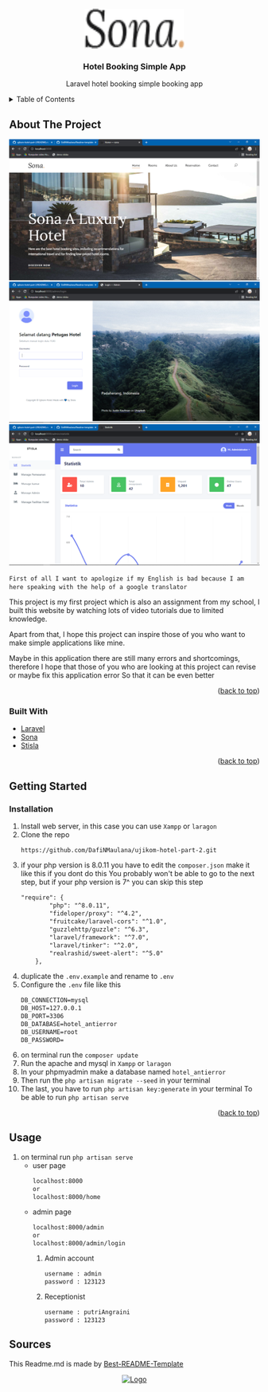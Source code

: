 <div id="top"></div>
<!--
*** Thanks for checking out the Best-README-Template. If you have a suggestion
*** that would make this better, please fork the repo and create a pull request
*** or simply open an issue with the tag "enhancement".
*** Don't forget to give the project a star!
*** Thanks again! Now go create something AMAZING! :D
-->



<!-- PROJECT SHIELDS -->
<!--
*** I'm using markdown "reference style" links for readability.
*** Reference links are enclosed in brackets [ ] instead of parentheses ( ).
*** See the bottom of this document for the declaration of the reference variables
*** for contributors-url, forks-url, etc. This is an optional, concise syntax you may use.
*** https://www.markdownguide.org/basic-syntax/#reference-style-links
-->
<!-- [![Contributors][contributors-shield]][contributors-url]
[![Forks][forks-shield]][forks-url]
[![Stargazers][stars-shield]][stars-url]
[![Issues][issues-shield]][issues-url]
[![MIT License][license-shield]][license-url]
[![LinkedIn][linkedin-shield]][linkedin-url]
 -->


<!-- PROJECT LOGO -->
<br />
<div align="center">
  <a href="#">
    <img src="https://github.com/DafiNMaulana/ujikom-hotel-part-2/blob/main/public/sona/img/logo.png" alt="Logo" width="200" height="80">
  </a>

  <h3 align="center">Hotel Booking Simple App</h3>

  <p align="center">
    Laravel hotel booking simple booking app
<!--     <br />
    <a href="https://github.com/othneildrew/Best-README-Template"><strong>Explore the docs »</strong></a>
    <br />
    <br />
    <a href="https://github.com/othneildrew/Best-README-Template">View Demo</a>
    ·
    <a href="https://github.com/othneildrew/Best-README-Template/issues">Report Bug</a>
    ·
    <a href="https://github.com/othneildrew/Best-README-Template/issues">Request Feature</a> -->
  </p>
</div>



<!-- TABLE OF CONTENTS -->
<details>
  <summary>Table of Contents</summary>
  <ol>
    <li>
      <a href="#about-the-project">About The Project</a>
      <ul>
        <li><a href="#built-with">Built With</a></li>
      </ul>
    </li>
    <li>
      <a href="#getting-started">Getting Started</a>
      <ul>
<!--         <li><a href="#prerequisites">Prerequisites</a></li> -->
        <li><a href="#installation">Installation</a></li>
      </ul>
    </li>
    <li><a href="#usage">Usage</a></li>
    <li><a href="#sources">Sources</a></li>
  </ol>
</details>



<!-- ABOUT THE PROJECT -->
## About The Project

<img src="https://github.com/DafiNMaulana/Best-README-Template/blob/main/images/Screenshot%20(13).png" alt="projects screenshot">
<img src="https://github.com/DafiNMaulana/Best-README-Template/blob/main/images/Screenshot%20(14).png" alt="projects screenshot">
<img src="https://github.com/DafiNMaulana/Best-README-Template/blob/main/images/Screenshot%20(15).png" alt="projects screenshot">

``First of all I want to apologize if my English is bad because I am here speaking with the help of a google translator``

This project is my first project which is also an assignment from my school, I built this website by watching lots of video tutorials due to limited knowledge.

Apart from that, I hope this project can inspire those of you who want to make simple applications like mine.

Maybe in this application there are still many errors and shortcomings, therefore I hope that those of you who are looking at this project can revise or maybe fix this application error So that it can be even better

<p align="right">(<a href="#top">back to top</a>)</p>



### Built With

* [Laravel](https://laravel.com/)
* [Sona](https://themewagon.com/themes/free-bootstrap-4-html5-responsive-hotel-website-template-sona/)
* [Stisla](https://demo.getstisla.com/)

<p align="right">(<a href="#top">back to top</a>)</p>



<!-- GETTING STARTED -->
## Getting Started

<!-- This is an example of how you may give instructions on setting up your project locally.
To get a local copy up and running follow these simple example steps.

### Prerequisites

This is an example of how to list things you need to use the software and how to install them.
* npm
  ```sh
  npm install npm@latest -g
  ```
 -->
### Installation

<!-- _Below is an example of how you can instruct your audience on installing and setting up your app. This template doesn't rely on any external dependencies or services._ -->

1. Install web server, in this case you can use `Xampp` or `laragon`
2. Clone the repo
    ```
    https://github.com/DafiNMaulana/ujikom-hotel-part-2.git
    ```
3. if your php version is 8.0.11 you have to edit the `composer.json` make it like this if you dont do this You probably won't be able to go to the next step, but if your php version is 7^ you can skip this step
    ```
    "require": {
            "php": "^8.0.11",
            "fideloper/proxy": "^4.2",
            "fruitcake/laravel-cors": "^1.0",
            "guzzlehttp/guzzle": "^6.3",
            "laravel/framework": "^7.0",
            "laravel/tinker": "^2.0",
            "realrashid/sweet-alert": "^5.0"
        },
    ```
 4. duplicate the `.env.example` and rename to `.env`
 5. Configure the `.env` file like this
    ```
    DB_CONNECTION=mysql
    DB_HOST=127.0.0.1
    DB_PORT=3306
    DB_DATABASE=hotel_antierror
    DB_USERNAME=root
    DB_PASSWORD=
    ```
 6. on terminal run the `composer update `
 7. Run the apache and mysql in `Xampp` or `laragon`
 8. In your phpmyadmin make a database named `hotel_antierror`
 9. Then run the `php artisan migrate --seed` in your terminal
 10. The last, you have to run `php artisan key:generate` in your terminal To be able to run `php artisan serve`

<p align="right">(<a href="#top">back to top</a>)</p>



<!-- USAGE EXAMPLES -->
## Usage

1. on terminal run `php artisan serve`
    - user page
        ```
        localhost:8000
        or
        localhost:8000/home
        ```
    - admin page
        ```
        localhost:8000/admin
        or
        localhost:8000/admin/login
        ```
        1. Admin account 
            ```
            username : admin
            password : 123123
            ```
        2. Receptionist
            ```
            username : putriAngraini
            password : 123123
            ```
<!-- ROADMAP -->
## Sources

This Readme.md is made by [Best-README-Template](https://github.com/othneildrew/Best-README-Template)
<br>

<div align="center">
    <a href="https://github.com/othneildrew/Best-README-Template">
        <img src="https://github.com/othneildrew/Best-README-Template/blob/master/images/logo.png" alt="Logo" width="80" height="80">
     </a>
 </div>

<!-- ROADMAP -->
<!-- ## Roadmap

- [x] Add Changelog
- [x] Add back to top links
- [ ] Add Additional Templates w/ Examples
- [ ] Add "components" document to easily copy & paste sections of the readme
- [ ] Multi-language Support
    - [ ] Chinese
    - [ ] Spanish

See the [open issues](https://github.com/othneildrew/Best-README-Template/issues) for a full list of proposed features (and known issues).

<p align="right">(<a href="#top">back to top</a>)</p> -->



<!-- CONTRIBUTING -->
<!-- ## Contributing

Contributions are what make the open source community such an amazing place to learn, inspire, and create. Any contributions you make are **greatly appreciated**.

If you have a suggestion that would make this better, please fork the repo and create a pull request. You can also simply open an issue with the tag "enhancement".
Don't forget to give the project a star! Thanks again!

1. Fork the Project
2. Create your Feature Branch (`git checkout -b feature/AmazingFeature`)
3. Commit your Changes (`git commit -m 'Add some AmazingFeature'`)
4. Push to the Branch (`git push origin feature/AmazingFeature`)
5. Open a Pull Request

<p align="right">(<a href="#top">back to top</a>)</p> -->



<!-- LICENSE -->
<!-- ## License

Distributed under the MIT License. See `LICENSE.txt` for more information.

<p align="right">(<a href="#top">back to top</a>)</p> -->



<!-- CONTACT -->
<!-- ## Contact

Your Name - [@your_twitter](https://twitter.com/your_username) - email@example.com

Project Link: [https://github.com/your_username/repo_name](https://github.com/your_username/repo_name)

<p align="right">(<a href="#top">back to top</a>)</p> -->



<!-- ACKNOWLEDGMENTS -->
<!-- ## Acknowledgments

Use this space to list resources you find helpful and would like to give credit to. I've included a few of my favorites to kick things off!

* [Choose an Open Source License](https://choosealicense.com)
* [GitHub Emoji Cheat Sheet](https://www.webpagefx.com/tools/emoji-cheat-sheet)
* [Malven's Flexbox Cheatsheet](https://flexbox.malven.co/)
* [Malven's Grid Cheatsheet](https://grid.malven.co/)
* [Img Shields](https://shields.io)
* [GitHub Pages](https://pages.github.com)
* [Font Awesome](https://fontawesome.com)
* [React Icons](https://react-icons.github.io/react-icons/search)

<p align="right">(<a href="#top">back to top</a>)</p> -->



<!-- MARKDOWN LINKS & IMAGES -->
<!-- https://www.markdownguide.org/basic-syntax/#reference-style-links -->
<!-- [contributors-shield]: https://img.shields.io/github/contributors/othneildrew/Best-README-Template.svg?style=for-the-badge
[contributors-url]: https://github.com/othneildrew/Best-README-Template/graphs/contributors
[forks-shield]: https://img.shields.io/github/forks/othneildrew/Best-README-Template.svg?style=for-the-badge
[forks-url]: https://github.com/othneildrew/Best-README-Template/network/members
[stars-shield]: https://img.shields.io/github/stars/othneildrew/Best-README-Template.svg?style=for-the-badge
[stars-url]: https://github.com/othneildrew/Best-README-Template/stargazers
[issues-shield]: https://img.shields.io/github/issues/othneildrew/Best-README-Template.svg?style=for-the-badge
[issues-url]: https://github.com/othneildrew/Best-README-Template/issues
[license-shield]: https://img.shields.io/github/license/othneildrew/Best-README-Template.svg?style=for-the-badge
[license-url]: https://github.com/othneildrew/Best-README-Template/blob/master/LICENSE.txt
[linkedin-shield]: https://img.shields.io/badge/-LinkedIn-black.svg?style=for-the-badge&logo=linkedin&colorB=555
[linkedin-url]: https://linkedin.com/in/othneildrew
[product-screenshot]: images/screenshot.png -->
